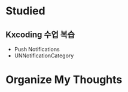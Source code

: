 # Studied

## Kxcoding 수업 복습
- Push Notifications
- UNNotificationCategory

# Organize My Thoughts

